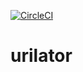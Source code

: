 [![CircleCI](https://circleci.com/gh/scrapinghub/urilator.svg?style=svg&circle-token=c45e8c01724c09f17d3b3d6fe824d1d6036e4400)](https://circleci.com/gh/scrapinghub/urilator)

# urilator
